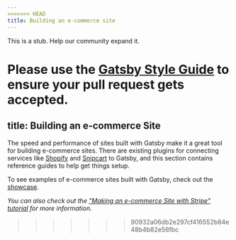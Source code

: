 ```yaml
---
<<<<<<< HEAD
title: Building an e-commerce site
---
```


This is a stub. Help our community expand it.

Please use the [Gatsby Style Guide](/contributing/gatsby-style-guide/) to ensure your
pull request gets accepted.
=======
title: Building an e-commerce Site
---

The speed and performance of sites built with Gatsby make it a great tool for building e-commerce sites. There are existing plugins for connecting services like [Shopify](/packages/gatsby-source-shopify/) and [Snipcart](/packages/gatsby-plugin-snipcart/) to Gatsby, and this section contains reference guides to help get things setup.

To see examples of e-commerce sites built with Gatsby, check out the [showcase](/showcase/?filters%5B0%5D=eCommerce).

<GuideList slug={props.slug} />

_You can also check out the ["Making an e-commerce Site with Stripe" tutorial](/tutorial/ecommerce-tutorial/) for more information._
>>>>>>> 90932a06db2e297cf416552b84e48b4b82e56fbc
